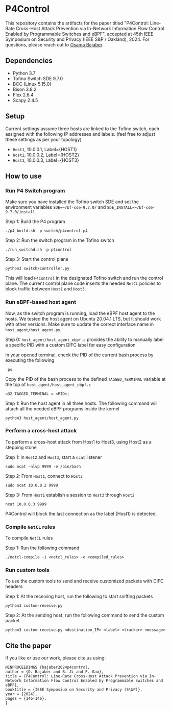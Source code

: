 # P4Control

This repository contains the artifacts for the paper titled "P4Control: Line-Rate Cross-Host Attack Prevention via In-Network Information Flow Control Enabled by Programmable Switches and eBPF", accepted at 45th IEEE Symposium on Security and Privacy (IEEE S&P / Oakland), 2024. For questions, please reach out to [Osama Bajaber](mailto:obajaber@vt.edu).

## Dependencies
- Python 3.7 
- Tofino Switch SDE 9.7.0
- BCC (Linux 5.15.0)
- Bison 3.8.2
- Flex 2.6.4
- Scapy 2.4.5

## Setup
Current settings assume three hosts are linked to the Tofino switch, each assigned with the following IP addresses and labels. (feel free to adjust these settings as per your topology)
- ```Host1```, 10.0.0.1, Label={HOST1}
- ```Host2```, 10.0.0.2, Label={HOST2}
- ```Host3```, 10.0.0.3, Label={HOST3}

## How to use

### Run P4 Switch program
Make sure you have installed the Tofino switch SDE and set the environment variables ```SDE=~/bf-sde-9.7.0/``` and ```SDE_INSTALL=~/bf-sde-9.7.0/install```

Step 1: Build the P4 program
```
./p4_build.sh -p switch/p4control.p4
```

Step 2: Run the switch program in the Tofino switch
```
./run_switchd.sh -p p4control
```

Step 3: Start the control plane
```
python3 switch/controller.py
```

This will load ```P4Control``` in the designated Tofino switch and run the control plane. The current control plane code inserts the needed ```NetCL``` policies to block traffic between ```Host1``` and ```Host3```.

### Run eBPF-based host agent

Now, as the switch program is running, load the eBPF host agent to the hosts. We tested the host agent on Ubuntu 20.04.1 LTS, but it should work with other versions. Make sure to update the correct interface name in ```host_agent/host_agent.py```.

Step 0: ```host_agent/host_agent_ebpf.c``` provides the ability to manually label a specific PID with a custom DIFC label for easy configuration

In your opened terminal, check the PID of the current bash process by executing the following
```
 ps
```
 
Copy the PID of the bash process to the defined ```TAGGED_TERMINAL``` variable at the top of ```host_agent/host_agent_ebpf.c```
```
u32 TAGGED_TERMINAL = <PID>;
```

Step 1: Run the host agent in all three hosts. The following command will attach all the needed eBPF programs inside the kernel
```
python3 host_agent/host_agent.py
```

### Perform a cross-host attack

To perform a cross-host attack from Host1 to Host3, using Host2 as a stepping stone

Step 1: In ```Host2``` and ```Host3```, start a ```ncat``` listener 
```
sudo ncat -nlvp 9999 -e /bin/bash
```

Step 2: From ```Host1```, connect to ```Host2```
```
sudo ncat 10.0.0.2 9999
```

Step 3: From ```Host1``` establish a session to ```Host3``` through ```Host2```
```
ncat 10.0.0.3 9999
```

P4Control will block the last connection as the label {Host1} is detected.

### Compile ```NetCL``` rules

To compile ```NetCL``` rules

Step 1: Run the following command
```
./netcl-compile -i <netcl_rules> -o <compiled_rules>
```

### Run custom tools

To use the custom tools to send and receive customized packets with DIFC headers

Step 1: At the receiving host, run the following to start sniffing packets
```
python3 custom-receive.py
```

Step 2: At the sending host, run the following command to send the custom packet
```
python3 custom-receive.py <destination_IP> <label> <tracker> <message>
```


## Cite the paper

If you like or use our work, please cite us using:

```
@INPROCEEDINGS {bajaber2024p4control,
author = {O. Bajaber and B. Ji and P. Gao},
title = {P4Control: Line-Rate Cross-Host Attack Prevention via In-Network Information Flow Control Enabled by Programmable Switches and eBPF},
booktitle = {IEEE Symposium on Security and Privacy (S\&P)},
year = {2024},
pages = {146-146},
}
```

